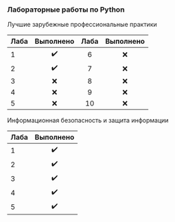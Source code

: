 ### Лабораторные работы по Python

Лучшие зарубежные профессиональные практики

| Лаба          | Выполнено     | Лаба          | Выполнено     |
| ------------- |:-------------:|:-------------:|:-------------:|
| 1             | :heavy_check_mark:|6             | :x:           |
| 2             | :heavy_check_mark:|7             | :x:           |
| 3             | :x:           |8             | :x:           |
| 4             | :x:           |9             | :x:           |
| 5             | :x:           |10             | :x:           |

Информационная безопасность и защита информации

| Лаба          | Выполнено     |
| ------------- |:-------------:|
| 1             | :heavy_check_mark:|
| 2             | :heavy_check_mark:|
| 3             | :heavy_check_mark:|
| 4             | :heavy_check_mark:|
| 5             | :heavy_check_mark:|
